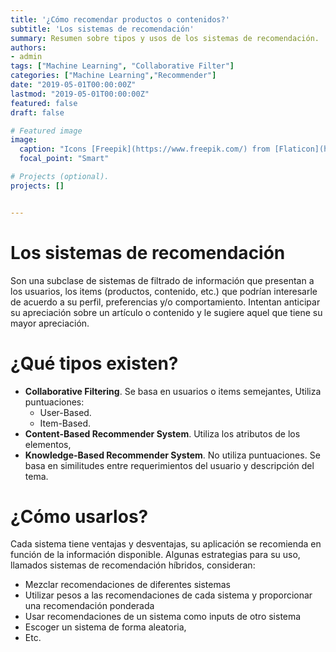 ```yaml
---
title: '¿Cómo recomendar productos o contenidos?'
subtitle: 'Los sistemas de recomendación'
summary: Resumen sobre tipos y usos de los sistemas de recomendación.
authors:
- admin
tags: ["Machine Learning", "Collaborative Filter"]
categories: ["Machine Learning","Recommender"]
date: "2019-05-01T00:00:00Z"
lastmod: "2019-05-01T00:00:00Z"
featured: false
draft: false

# Featured image
image:
  caption: "Icons [Freepik](https://www.freepik.com/) from [Flaticon](https://www.flaticon.com/)"
  focal_point: "Smart"

# Projects (optional).
projects: []


---
```


# Los sistemas de recomendación

Son una subclase de sistemas de filtrado de información que presentan a los usuarios, los items (productos, contenido, etc.) que podrían interesarle de acuerdo a su perfil, preferencias y/o comportamiento. Intentan anticipar su apreciación sobre un artículo o contenido y le sugiere aquel que tiene su mayor apreciación.


# ¿Qué tipos existen?

 - **Collaborative Filtering**. Se basa en usuarios o items semejantes, Utiliza puntuaciones:
    - User-Based.  
    - Item-Based. 
 - **Content-Based Recommender System**. Utiliza los atributos de  los elementos,
 - **Knowledge-Based Recommender System**. No utiliza puntuaciones. Se basa en similitudes entre requerimientos del usuario y descripción del tema.


# ¿Cómo usarlos?

Cada sistema tiene ventajas y desventajas, su aplicación se recomienda en función de la información disponible. Algunas estrategias para su uso, llamados sistemas de recomendación híbridos, consideran:

 - Mezclar recomendaciones de diferentes sistemas
 - Utilizar pesos a las recomendaciones de cada sistema y proporcionar una recomendación ponderada
 - Usar recomendaciones de un sistema como inputs de otro sistema
 - Escoger un sistema de forma aleatoria,
 - Etc.



